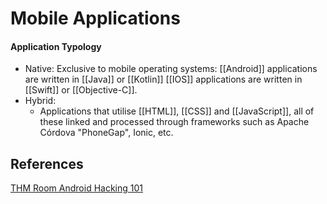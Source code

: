 # Mobile Applications


#### Application Typology
- Native: 
	 Exclusive to mobile operating systems:
		 [[Android]] applications are written in [[Java]] or [[Kotlin]] 
		 [[IOS]] applications are written in [[Swift]] or [[Objective-C]]. 
- Hybrid: 
	- Applications that utilise [[HTML]], [[CSS]] and [[JavaScript]], all of these linked and processed through frameworks such as Apache Córdova "PhoneGap", Ionic, etc.



## References

[THM Room Android Hacking 101](https://tryhackme.com/r/room/androidhacking101)
